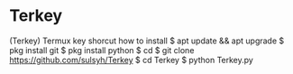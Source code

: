 # Terkey
(Terkey) Termux key shorcut
how to install
$ apt update && apt upgrade
$ pkg install git
$ pkg install python
$ cd
$ git clone https://github.com/sulsyh/Terkey
$ cd Terkey
$ python Terkey.py

